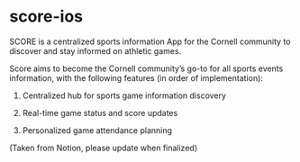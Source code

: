 # score-ios
SCORE is a centralized sports information App for the Cornell community to discover and stay informed on athletic games.

Score aims to become the Cornell community’s go-to for all sports events information, with the following features (in order of implementation):

1. Centralized hub for sports game information discovery

2. Real-time game status and score updates

3. Personalized game attendance planning

(Taken from Notion, please update when finalized)
